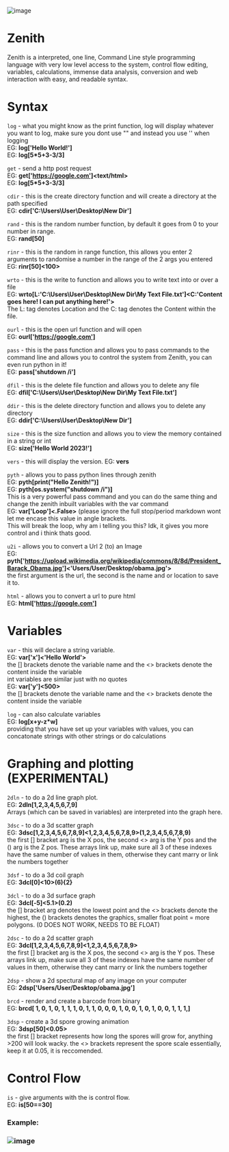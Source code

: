 ![image](https://user-images.githubusercontent.com/109184310/218226338-9dab63e7-e3f3-40c9-8fc6-abeb5bab4120.png)

# Zenith
Zenith is a interpreted, one line, Command Line style programming language with very low level access to the system, control flow editing, variables, calculations, immense data analysis, conversion and web interaction with easy, and readable syntax.

# Syntax

`log` - what you might know as the print function, log will display whatever you want to log, make sure you dont use "" and instead you use '' when logging<br>
EG: <b>log['Hello World!']<br></b>
EG: <b>log[5*5+3-3/3]<br></b>

`get` - send a http post request<br>
EG: <b>get['https://google.com']<text/html><br></b>
EG: <b>log[5*5+3-3/3]<br></b>

`cdir` - this is the create directory function and will create a directory at the path specified<br>
EG: <b>cdir['C:\Users\User\Desktop\New Dir']<br></b>

`rand` - this is the random number function, by default it goes from 0 to your number in range.<br>
EG: <b>rand[50]<br></b>

`rinr` - this is the random in range function, this allows you enter 2 arguments to randomise a number in the range of the 2 args you entered<br>
EG: <b>rinr[50]<100><br></b>

`wrto` - this is the write to function and allows you to write text into or over a file<br>
EG: <b>wrto[L:'C:\Users\User\Desktop\New Dir\My Text File.txt']<C:'Content goes here! I can put anything here!'><br></b>
The L: tag denotes Location and the C: tag denotes the Content within the file.<br>

`ourl` - this is the open url function and will open <br>
EG: <b>ourl['https://google.com']<br></b>

`pass` - this is the pass function and allows you to pass commands to the command line and allows you to control the system from Zenith, you can even run python in it!<br>
EG: <b>pass['shutdown /i']<br></b>
 
`dfil` - this is the delete file function and allows you to delete any file<br>
EG: <b>dfil['C:\Users\User\Desktop\New Dir\My Text File.txt']<br></b>
 
`ddir` - this is the delete directory function and allows you to delete any directory<br>
EG: <b>ddir['C:\Users\User\Desktop\New Dir']<br></b>
 
`size` - this is the size function and allows you to view the memory contained in a string or int<br>
EG: <b>size['Hello World 2023!']<br></b>

`vers` - this will display the version.
EG: <b>vers<br></b>
 
`pyth` - allows you to pass python lines through zenith<br>
EG: <b>pyth[print("Hello Zenith!")]</b><br>
EG: <b>pyth[os.system("shutdown /i")]</b><br>
This is a very powerful pass command and you can do the same thing and change the zenith inbuilt variables with the var command<br>
EG: <b>var['Loop']<.False></b> (please ignore the full stop/period markdown wont let me encase this value in angle brackets.<br>
This will break the loop, why am i telling you this? Idk, it gives you more control and i think thats good.<br>

`u2i` - allows you to convert a Url 2 (to) an Image<br>
EG: <b>pyth['https://upload.wikimedia.org/wikipedia/commons/8/8d/President_Barack_Obama.jpg']<'Users/User/Desktop/obama.jpg'></b><br>
the first argument is the url, the second is the name and or location to save it to.<br>
 
`html` - allows you to convert a url to pure html<br>
EG: <b>html['https://google.com']</b><br>
 
# Variables
`var` - this will declare a string variable.<br>
EG: <b>var['x']<'Hello World'></b><br>
the [] brackets denote the variable name and the <> brackets denote the content inside the variable<br>
int variables are similar just with no quotes<br>
EG: <b>var['y']<500></b><br>
the [] brackets denote the variable name and the <> brackets denote the content inside the variable<br>
 
 
`log` - can also calculate variables<br>
EG: <b>log[x+y-z*w]</b><br>
providing that you have set up your variables with values, you can concatonate strings with other strings or do calculations<br>


# Graphing and plotting (EXPERIMENTAL)
`2dln` - to do a 2d line graph plot.<br>
EG: <b>2dln[1,2,3,4,5,6,7,9]</b><br>
Arrays (which can be saved in variables) are interpreted into the graph here.

`3dsc` - to do a 3d scatter graph<br>
EG: <b>3dsc[1,2,3,4,5,6,7,8,9]<1,2,3,4,5,6,7,8,9>(1,2,3,4,5,6,7,8,9)</b><br>
the first [] bracket arg is the X pos, the second <> arg is the Y pos and the () arg is the Z pos. These arrays link up, make sure all 3 of these indexes have the same number of values in them, otherwise they cant marry or link the numbers together<br>

`3dsf` - to do a 3d coil graph<br>
EG: <b>3dcl[0]<10>(6){2}</b><br>

`3dcl` - to do a 3d surface graph<br>
EG: <b>3dcl[-5]<5.1>(0.2)</b><br>
the [] bracket arg denotes the lowest point and the <> brackets denote the highest, the () brackets denotes the graphics, smaller float point = more polygons. (0 DOES NOT WORK, NEEDS TO BE FLOAT)

`2dsc` - to do a 2d scatter graph<br>
EG: <b>3dcl[1,2,3,4,5,6,7,8,9]<1,2,3,4,5,6,7,8,9></b><br>
the first [] bracket arg is the X pos, the second <> arg is the Y pos. These arrays link up, make sure all 3 of these indexes have the same number of values in them, otherwise they cant marry or link the numbers together<br>

`2dsp` - show a 2d spectural map of any image on your computer<br>
EG: <b>2dsp['Users/User/Desktop/obama.jpg']</b><br>

`brcd` - render and create a barcode from binary<br>
EG: <b>brcd[ 1, 0, 1, 0, 1, 1, 1, 0, 1, 1, 0, 0, 0, 1, 0, 0, 1, 0, 1, 0, 0, 1, 1, 1,]</b><br>

`3dsp` - create a 3d spore growing animation<br>
EG: <b>3dsp[50]<0.05></b><br>
the first [] bracket represents how long the spores will grow for, anything >200 will look wacky. the <> brackets represent the spore scale essentially, keep it at 0.05, it is reccomended.
# Control Flow
`is` - give arguments with the is control flow. <br>
EG: <b>is[50==30]</b><br>
### Example:
### ![image](https://user-images.githubusercontent.com/109184310/218225334-6ae1fb3b-75cd-41fd-9e4a-f2180b9c6830.png)

